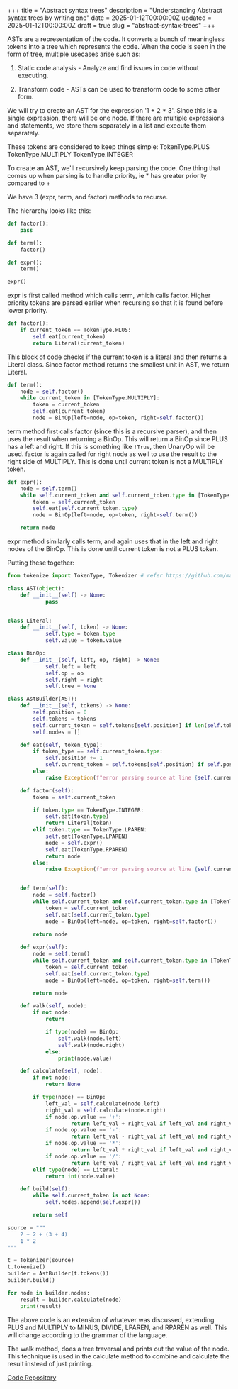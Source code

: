+++
title = "Abstract syntax trees"
description = "Understanding Abstract syntax trees by writing one"
date = 2025-01-12T00:00:00Z
updated = 2025-01-12T00:00:00Z
draft = true
slug = "abstract-syntax-trees"
+++

ASTs are a representation of the code. It converts a bunch of meaningless tokens into a tree which represents the code.
When the code is seen in the form of tree, multiple usecases arise such as:

1) Static code analysis - Analyze and find issues in code without executing.

2) Transform code - ASTs can be used to transform code to some other form.

We will try to create an AST for the expression '1 + 2 * 3'. Since this is a single expression, there will be one node. If there are multiple expressions and statements, we store them separately
in a list and execute them separately.

These tokens are considered to keep things simple:
		TokenType.PLUS
		TokenType.MULTIPLY
		TokenType.INTEGER

To create an AST, we'll recursively keep parsing the code. One thing that comes up when parsing is to handle priority, ie * has greater priority compared to +

We have 3 (expr, term, and factor) methods to recurse.

The hierarchy looks like this:

```py
def factor():
    pass

def term():
    factor()

def expr():
    term()

expr()
```

expr is first called method which calls term, which calls factor. Higher priority tokens are parsed earlier when recursing so that it is found before lower priority.

```py
def factor():
    if current_token == TokenType.PLUS:
        self.eat(current_token)
        return Literal(current_token)
```

This block of code checks if the current token is a literal and then returns a Literal class. Since factor method returns the smallest unit in AST, we return Literal.

```py
def term():
    node = self.factor()
    while current_token in [TokenType.MULTIPLY]:
        token = current_token
        self.eat(current_token)
        node = BinOp(left=node, op=token, right=self.factor())
```

term method first calls factor (since this is a recursive parser), and then uses the result when returning a BinOp. This will return a BinOp since PLUS has a left and right. If this
is something like `!True`, then UnaryOp will be used. factor is again called for right node as well to use the result to the right side of MULTIPLY. This is done until current token
is not a MULTIPLY token.


```py
def expr():
    node = self.term()
    while self.current_token and self.current_token.type in [TokenType.PLUS]:
        token = self.current_token
        self.eat(self.current_token.type)
        node = BinOp(left=node, op=token, right=self.term())

    return node
```

expr method similarly calls term, and again uses that in the left and right nodes of the BinOp. This is done until current token is not a PLUS token.

Putting these together:

```py
from tokenize import TokenType, Tokenizer # refer https://github.com/manosriram/ast/blob/main/tokenize.py

class AST(object):
    def __init__(self) -> None:
            pass


class Literal:
    def __init__(self, token) -> None:
            self.type = token.type
            self.value = token.value

class BinOp:
    def __init__(self, left, op, right) -> None:
            self.left = left
            self.op = op
            self.right = right
            self.tree = None

class AstBuilder(AST):
    def __init__(self, tokens) -> None:
        self.position = 0
        self.tokens = tokens
        self.current_token = self.tokens[self.position] if len(self.tokens) > 0 else None
        self.nodes = []

    def eat(self, token_type):
        if token_type == self.current_token.type:
            self.position += 1
            self.current_token = self.tokens[self.position] if self.position < len(self.tokens) else None
        else:
            raise Exception(f"error parsing source at line {self.current_token.line}")

    def factor(self):
        token = self.current_token

        if token.type == TokenType.INTEGER:
            self.eat(token.type)
            return Literal(token)
        elif token.type == TokenType.LPAREN:
            self.eat(TokenType.LPAREN)
            node = self.expr()
            self.eat(TokenType.RPAREN)
            return node
        else:
            raise Exception(f"error parsing source at line {self.current_token.line}")


    def term(self):
        node = self.factor()
        while self.current_token and self.current_token.type in [TokenType.MULTIPLY, TokenType.DIVIDE]:
            token = self.current_token
            self.eat(self.current_token.type)
            node = BinOp(left=node, op=token, right=self.factor())
        
        return node

    def expr(self):
        node = self.term()
        while self.current_token and self.current_token.type in [TokenType.PLUS, TokenType.MINUS]:
            token = self.current_token
            self.eat(self.current_token.type)
            node = BinOp(left=node, op=token, right=self.term())

        return node

    def walk(self, node):
        if not node:
            return

            if type(node) == BinOp:
                self.walk(node.left)
                self.walk(node.right)
            else:
                print(node.value)

    def calculate(self, node):
        if not node:
            return None

        if type(node) == BinOp:
            left_val = self.calculate(node.left)
            right_val = self.calculate(node.right)
            if node.op.value == '+':
                    return left_val + right_val if left_val and right_val else left_val or right_val
            if node.op.value == '-':
                    return left_val - right_val if left_val and right_val else left_val or right_val
            if node.op.value == '*':
                    return left_val * right_val if left_val and right_val else left_val or right_val
            if node.op.value == '/':
                    return left_val / right_val if left_val and right_val else left_val or right_val
        elif type(node) == Literal:
            return int(node.value)

    def build(self):
        while self.current_token is not None:
            self.nodes.append(self.expr())

        return self

source = """
    2 + 2 + (3 + 4)
    1 * 2
"""

t = Tokenizer(source)
t.tokenize()
builder = AstBuilder(t.tokens())
builder.build()

for node in builder.nodes:
    result = builder.calculate(node)
    print(result)
```

The above code is an extension of whatever was discussed, extending PLUS and MULTIPLY to MINUS, DIVIDE, LPAREN, and RPAREN as well. This will change according to the grammar
of the language.

The walk method, does a tree traversal and prints out the value of the node. This technique is used in the calculate method to combine and calculate the result instead of just
printing.

[Code Repository](https://github.com/manosriram/ast)